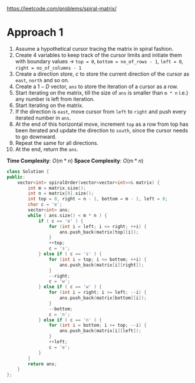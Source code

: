 https://leetcode.com/problems/spiral-matrix/

# Approach 1

1. Assume a hypothetical cursor tracing the matrix in spiral fashion.
2. Create 4 variables to keep track of the cursor limits and initiate them with boundary values -> `top = 0`, `bottom = no_of_rows - 1`, `left = 0`, `right = no_of_columns - 1`
3. Create a direction store, $c$ to store the current direction of the cursor as `east`, `north` and so on.
4. Create a $1-D$ vector, `ans` to store the iteration of a cursor as a row.
5. Start iterating on the matrix, till the size of `ans` is smaller than `m * n` i.e.) any number is left from iteration.
6. Start iterating on the matrix.
7. If the direction is `east`, move cursor from `left` to `right` and push every iterated number in `ans`.
8. At the end of this horizontal move, increment `top` as a row from top has been iterated and update the direction to `south`, since the cursor needs to go downward.
9. Repeat the same for all directions.
10. At the end, return the `ans`.

**Time Complexity**: $O(m*n)$
**Space Complexity**: $O(m*n)$

```cpp
class Solution {
public:
    vector<int> spiralOrder(vector<vector<int>>& matrix) {
        int m = matrix.size();
        int n = matrix[0].size();
        int top = 0, right = n - 1, bottom = m - 1, left = 0;
        char c = 'e';
        vector<int> ans;
        while ( ans.size() < m * n ) {
            if ( c == 'e' ) {
                for (int i = left; i <= right; ++i) {
                    ans.push_back(matrix[top][i]);
                }
                ++top;
                c = 's';
            } else if ( c == 's' ) {
                for (int i = top; i <= bottom; ++i) {
                    ans.push_back(matrix[i][right]);
                }
                --right;
                c = 'w';
            } else if ( c == 'w' ) {
                for (int i = right; i >= left; --i) {
                    ans.push_back(matrix[bottom][i]);
                }
                --bottom;
                c = 'n';
            } else if ( c == 'n' ) {
                for (int i = bottom; i >= top; --i) {
                    ans.push_back(matrix[i][left]);
                }
                ++left;
                c = 'e';
            }
        }
        return ans;
    }
};
```